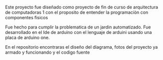 Este proyecto fue diseñado como proyecto de fin de curso de arquitectura de computadoras 1 con el proposito de entender la programaciòn con componentes fisicos

Fue hecho para cumplir la problematica de un jardin automatizado.
Fue desarrollado en el Ide de arduino con el lenguaje de arduini usando una placa de arduino one.

En el repositorio encontraras el diseño del diagrama, fotos del proyecto ya armado y funcionando y el codigo fuente
